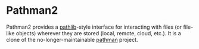 # Pathman2

Pathman2 provides a [pathlib](https://docs.python.org/3/library/pathlib.html)-style
interface for interacting with files (or file-like objects) wherever they are
stored (local, remote, cloud, etc.). It is a clone of the no-longer-maintainable
[pathman](https://pypi.org/project/pathman/) project.
